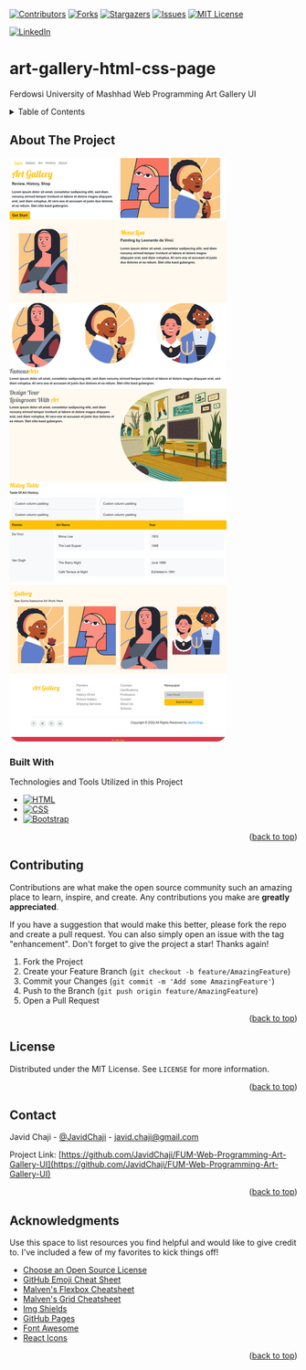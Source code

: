 <a name="readme-top"></a>

[![Contributors][Contributors-Shield]][Contributors-URL]
[![Forks][Forks-Shield]][Forks-URL]
[![Stargazers][Stars-Shield]][Stars-URL]
[![Issues][Issues-Shield]][Issues-URL]
[![MIT License][License-Shield]][License-URL]

[![LinkedIn][LinkedIn-Shield]][Javid-Linkedin-URL]

# art-gallery-html-css-page

Ferdowsi University of Mashhad Web Programming Art Gallery UI



<!-- TABLE OF CONTENTS -->
<details>
  <summary>Table of Contents</summary>
  <ol>
    <li>
      <a href="#about-the-project">About The Project</a>
      <ul>
        <li><a href="#built-with">Built With</a></li>
      </ul>
    </li>
    <li>
      <a href="#getting-started">Getting Started</a>
      <ul>
        <li><a href="#prerequisites">Prerequisites</a></li>
        <li><a href="#installation">Installation</a></li>
      </ul>
    </li>
    <li><a href="#usage">Usage</a></li>
    <li><a href="#roadmap">Roadmap</a></li>
    <li><a href="#contributing">Contributing</a></li>
    <li><a href="#license">License</a></li>
    <li><a href="#contact">Contact</a></li>
    <li><a href="#acknowledgments">Acknowledgments</a></li>
  </ol>
</details>



<!-- ABOUT THE PROJECT -->
## About The Project

[![Product Screen Shot][Product-Screenshot]][Product-URL]



### Built With

Technologies and Tools Utilized in this Project

* [![HTML][HTML-Shield]][HTML-URL]
* [![CSS][CSS-Shield]][CSS-URL]
* [![Bootstrap][Bootstrap-Shield]][Bootstrap-URL]


<p align="right">(<a href="#readme-top">back to top</a>)</p>



<!-- CONTRIBUTING -->
## Contributing

Contributions are what make the open source community such an amazing place to learn, inspire, and create. Any contributions you make are **greatly appreciated**.

If you have a suggestion that would make this better, please fork the repo and create a pull request. You can also simply open an issue with the tag "enhancement".
Don't forget to give the project a star! Thanks again!

1. Fork the Project
2. Create your Feature Branch (`git checkout -b feature/AmazingFeature`)
3. Commit your Changes (`git commit -m 'Add some AmazingFeature'`)
4. Push to the Branch (`git push origin feature/AmazingFeature`)
5. Open a Pull Request

<p align="right">(<a href="#readme-top">back to top</a>)</p>



<!-- LICENSE -->
## License

Distributed under the MIT License. See `LICENSE` for more information.

<p align="right">(<a href="#readme-top">back to top</a>)</p>



<!-- CONTACT -->
## Contact

Javid Chaji - [@JavidChaji](https://twitter.com/JavidChaji) - javid.chaji@gmail.com

Project Link: [https://github.com/JavidChaji/FUM-Web-Programming-Art-Gallery-UI](https://github.com/JavidChaji/FUM-Web-Programming-Art-Gallery-UI)

<p align="right">(<a href="#readme-top">back to top</a>)</p>



<!-- ACKNOWLEDGMENTS -->
## Acknowledgments

Use this space to list resources you find helpful and would like to give credit to. I've included a few of my favorites to kick things off!

* [Choose an Open Source License](https://choosealicense.com)
* [GitHub Emoji Cheat Sheet](https://www.webpagefx.com/tools/emoji-cheat-sheet)
* [Malven's Flexbox Cheatsheet](https://flexbox.malven.co/)
* [Malven's Grid Cheatsheet](https://grid.malven.co/)
* [Img Shields](https://shields.io)
* [GitHub Pages](https://pages.github.com)
* [Font Awesome](https://fontawesome.com)
* [React Icons](https://react-icons.github.io/react-icons/search)

<p align="right">(<a href="#readme-top">back to top</a>)</p>



<!-- MARKDOWN LINKS & IMAGES -->
<!-- https://www.markdownguide.org/basic-syntax/#reference-style-links -->
<!-- https://ileriayo.github.io/markdown-badges/ -->

<!-- Contributors -->
[Contributors-Shield]: https://img.shields.io/github/contributors/javidchaji/FUM-Web-Programming-Art-Gallery-UI.svg?style=for-the-badge

[Contributors-URL]: https://github.com/javidchaji/FUM-Web-Programming-Art-Gallery-UI/graphs/contributors

<!-- Forks -->
[Forks-Shield]: https://img.shields.io/github/forks/javidchaji/FUM-Web-Programming-Art-Gallery-UI.svg?style=for-the-badge

[Forks-URL]: https://github.com/javidchaji/FUM-Web-Programming-Art-Gallery-UI/network/members


<!-- Stars -->
[Stars-Shield]: https://img.shields.io/github/stars/javidchaji/FUM-Web-Programming-Art-Gallery-UI.svg?style=for-the-badge

[Stars-URL]: https://github.com/javidchaji/FUM-Web-Programming-Art-Gallery-UI/stargazers


<!-- Issues -->
[Issues-Shield]: https://img.shields.io/github/issues/javidchaji/FUM-Web-Programming-Art-Gallery-UI.svg?style=for-the-badge

[Issues-URL]: https://github.com/javidchaji/FUM-Web-Programming-Art-Gallery-UI/issues


<!-- License -->
[License-Shield]: https://img.shields.io/github/license/javidchaji/FUM-Web-Programming-Art-Gallery-UI.svg?style=for-the-badge

[License-URL]: https://github.com/javidchaji/FUM-Web-Programming-Art-Gallery-UI/blob/master/LICENSE


<!-- LinkedIn -->
[LinkedIn-Shield]: https://img.shields.io/badge/linkedin-%230077B5.svg?style=for-the-badge&logo=linkedin&logoColor=white

[Javid-LinkedIn-URL]: https://linkedin.com/in/javidchaji


<!-- HTML -->
[HTML-Shield]: https://img.shields.io/badge/HTML5-E34F26?style=for-the-badge&logo=html5&logoColor=white

[HTML-URL]: https://html.spec.whatwg.org/


<!-- CSS -->
[CSS-Shield]: https://img.shields.io/badge/CSS3-1572B6?style=for-the-badge&logo=css3&logoColor=white

[CSS-URL]: https://www.w3.org/Style/CSS/


<!-- Bootstrap -->
[Bootstrap-Shield]: https://img.shields.io/badge/Bootstrap-563D7C?style=for-the-badge&logo=bootstrap&logoColor=white

[Bootstrap-URL]: https://getbootstrap.com


<!-- Product -->
[Product-Screenshot]: Images/Screenshot.png

[Product-URL]: .
